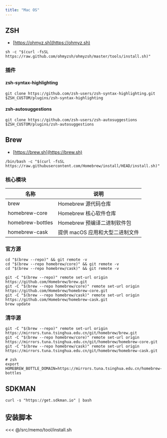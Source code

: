 ```yaml
---
title: "Mac OS"
---
```


## ZSH
* [https://ohmyz.sh](https://ohmyz.sh)

```shell
sh -c "$(curl -fsSL https://raw.github.com/ohmyzsh/ohmyzsh/master/tools/install.sh)"
```

### 插件

#### zsh-syntax-highlighting
```shell
git clone https://github.com/zsh-users/zsh-syntax-highlighting.git $ZSH_CUSTOM/plugins/zsh-syntax-highlighting
```

#### zsh-autosuggestions

```shell
git clone https://github.com/zsh-users/zsh-autosuggestions $ZSH_CUSTOM/plugins/zsh-autosuggestions
```

## Brew

* [https://brew.sh](https://brew.sh)
  
```shell
/bin/bash -c "$(curl -fsSL https://raw.githubusercontent.com/Homebrew/install/HEAD/install.sh)"
```

### 核心模块

|名称|说明|
|---|---|
|brew|	Homebrew 源代码仓库|
|homebrew-core|	Homebrew 核心软件仓库|
|homebrew-bottles|	Homebrew 预编译二进制软件包|
|homebrew-cask|	提供 macOS 应用和大型二进制文件|

### 官方源

```shell
cd "$(brew --repo)" && git remote -v
cd "$(brew --repo homebrew/core)" && git remote -v
cd "$(brew --repo homebrew/cask)" && git remote -v

git -C "$(brew --repo)" remote set-url origin https://github.com/Homebrew/brew.git
git -C "$(brew --repo homebrew/core)" remote set-url origin https://github.com/Homebrew/homebrew-core.git
git -C "$(brew --repo homebrew/cask)" remote set-url origin https://github.com/Homebrew/homebrew-cask.git
brew update
```

### 清华源

```shell
git -C "$(brew --repo)" remote set-url origin https://mirrors.tuna.tsinghua.edu.cn/git/homebrew/brew.git
git -C "$(brew --repo homebrew/core)" remote set-url origin https://mirrors.tuna.tsinghua.edu.cn/git/homebrew/homebrew-core.git
git -C "$(brew --repo homebrew/cask)" remote set-url origin https://mirrors.tuna.tsinghua.edu.cn/git/homebrew/homebrew-cask.git

# zsh
export HOMEBREW_BOTTLE_DOMAIN=https://mirrors.tuna.tsinghua.edu.cn/homebrew-bottles
```
## SDKMAN

```shell
curl -s "https://get.sdkman.io" | bash
```

## 安装脚本

<<< @/src/memo/tool/install.sh